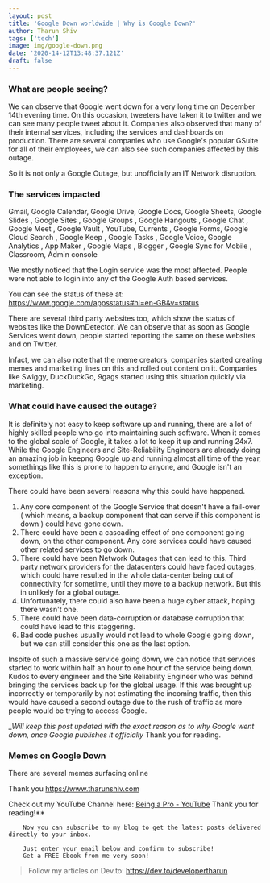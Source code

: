 ```yaml
---
layout: post
title: 'Google Down worldwide | Why is Google Down?'
author: Tharun Shiv
tags: ['tech']
image: img/google-down.png
date: '2020-14-12T13:48:37.121Z'
draft: false
---
```


### What are people seeing?

We can observe that Google went down for a very long time on December 14th evening time. On this occasion, tweeters have taken it to twitter and we can see many people tweet about it. Companies also observed that many of their internal services, including the services and dashboards on production. There are several companies who use Google's popular GSuite for all of their employees, we can also see such companies affected by this outage.

So it is not only a Google Outage, but unofficially an IT Network disruption.

### The services impacted

Gmail, Google Calendar, Google Drive, Google Docs, Google Sheets, Google Slides , Google Sites , Google Groups , Google Hangouts , Google Chat , Google Meet , Google Vault , YouTube, Currents , Google Forms, Google Cloud Search , Google Keep , Google Tasks , Google Voice, Google Analytics , App Maker , Google Maps , Blogger , Google Sync for Mobile , Classroom, Admin console

We mostly noticed that the Login service was the most affected. People were not able to login into any of the Google Auth based services.

You can see the status of these at: https://www.google.com/appsstatus#hl=en-GB&v=status

There are several third party websites too, which show the status of websites like the DownDetector. We can observe that as soon as Google Services went down, people started reporting the same on these websites and on Twitter.

Infact, we can also note that the meme creators, companies started creating memes and marketing lines on this and rolled out content on it. Companies like Swiggy, DuckDuckGo, 9gags started using this situation quickly via marketing.

### What could have caused the outage?

It is definitely not easy to keep software up and running, there are a lot of highly skilled people who go into maintaining such software. When it comes to the global scale of Google, it takes a lot to keep it up and running 24x7. While the Google Engineers and Site-Reliability Engineers are already doing an amazing job in keepng Google up and running almost all time of the year, somethings like this is prone to happen to anyone, and Google isn't an exception.

There could have been several reasons why this could have happened.

1. Any core component of the Google Service that doesn't have a fail-over ( which means, a backup component that can serve if this component is down ) could have gone down.
2. There could have been a cascading effect of one component going down, on the other component. Any core services could have caused other related services to go down.
3. There could have been Network Outages that can lead to this. Third party network providers for the datacenters could have faced outages, which could have resulted in the whole data-center being out of connectivity for sometime, until they move to a backup network. But this in unlikely for a global outage.
4. Unfortunately, there could also have been a huge cyber attack, hoping there wasn't one.
5. There could have been data-corruption or database corruption that could have lead to this staggering.
6. Bad code pushes usually would not lead to whole Google going down, but we can still consider this one as the last option.

Inspite of such a massive service going down, we can notice that services started to work within half an hour to one hour of the service being down. Kudos to every engineer and the Site Reliability Engineer who was behind bringing the services back up for the global usage. If this was brought up incorrectly or temporarily by not estimating the incoming traffic, then this would have caused a second outage due to the rush of traffic as more people would be trying to access Google.

\__Will keep this post updated with the exact reason as to why Google went down, once Google publishes it officially_ Thank you for reading.

### Memes on Google Down

There are several memes surfacing online

Thank you
https://www.tharunshiv.com

Check out my YouTube Channel here: <a href="https://www.youtube.com/c/developerTharun">Being a Pro - YouTube</a> Thank you for reading!\*\*

        Now you can subscribe to my blog to get the latest posts delivered directly to your inbox.

        Just enter your email below and confirm to subscribe!
        Get a FREE Ebook from me very soon!

> Follow my articles on Dev.to: https://dev.to/developertharun
